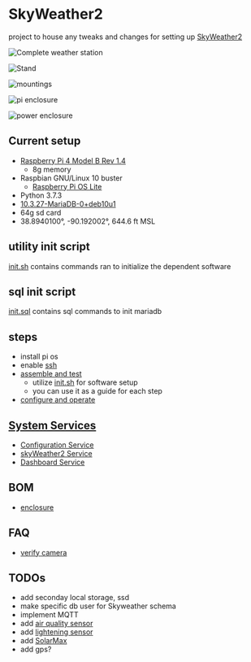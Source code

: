 # SkyWeather2
project to house any tweaks and changes for setting up [SkyWeather2](https://shop.switchdoc.com/products/skyweather2-raspberry-pi-based-weather-station-kit-for-the-cloud)

![Complete weather station](img/porch-wiew.jpg?raw=true)

![Stand](img/stand.jpg?raw=true)

![mountings](img/mountings.jpg?raw=true)

![pi enclosure](img/pi-enclosure.jpg?raw=true)

![power enclosure](img/power-enclosure.jpg?raw=true)

## Current setup

- [Raspberry Pi 4 Model B Rev 1.4](https://www.raspberrypi.org/products/raspberry-pi-4-model-b/)
    - 8g memory
- Raspbian GNU/Linux 10 buster
    - [Raspberry Pi OS Lite](https://downloads.raspberrypi.org/raspios_lite_armhf/images/raspios_lite_armhf-2021-01-12/2021-01-11-raspios-buster-armhf-lite.zip)
- Python 3.7.3
- [10.3.27-MariaDB-0+deb10u1](https://mariadb.com/kb/en/documentation/)
- 64g sd card
- 38.8940100°, -90.192002°, 644.6 ft MSL

## utility init script

[init.sh](https://github.com/tim-oe/SkyWeather2/blob/main/src/bin/init.sh) contains commands ran to initialize the dependent software

## sql init script

[init.sql](https://github.com/tim-oe/SkyWeather2/blob/main/src/sql/init.sql) contains sql commands to init mariadb

## steps
- install pi os
- enable [ssh](https://www.raspberrypi.org/documentation/remote-access/ssh/)
- [assemble and test](https://www.switchdoc.com/wp-content/uploads/2020/12/SkyWeather2AssemblyAndTestManual1.2.pdf)
    - utilize [init.sh](https://github.com/tim-oe/SkyWeather2/blob/main/src/bin/init.sh) for software setup
    - you can use it as a guide for each step 
- [configure and operate](https://www.switchdoc.com/wp-content/uploads/2020/12/SkyWeather2ConfigurationAndOperationsManual1.1.pdf)

## [System Services](https://wiki.debian.org/systemd/documentation)
- [Configuration Service](https://github.com/tim-oe/SkyWeather2/blob/main/src/lib/systemd/system/skyconfig.service)
- [skyWeather2 Service](https://github.com/tim-oe/SkyWeather2/blob/main/src/lib/systemd/system/skyweather.service)
- [Dashboard Service](https://github.com/tim-oe/SkyWeather2/blob/main/src/lib/systemd/system/skydash.service)

## BOM
- [enclosure](https://www.amazon.com/gp/product/B0828387BM/ref=ppx_yo_dt_b_asin_title_o03_s01?ie=UTF8&psc=1)

## FAQ
- [verify camera](https://www.raspberrypi.org/forums/viewtopic.php?t=209221)

## TODOs

- add seconday local storage, ssd
- make specific db user for Skyweather schema
- implement MQTT 
- add [air quality sensor](https://shop.switchdoc.com/collections/shop-all/products/grove-laser-pm2-5-air-quality-sensor-for-raspberry-pi-arduino-hm3301)
- add [lightening sensor](https://shop.switchdoc.com/collections/shop-all/products/the-thunder-board-i2c-lightning-detector-grove-connectors)
- add [SolarMax](https://shop.switchdoc.com/products/solarmax-lipo-solar-power-system-and-data-gathering-system-for-skyweather-and-others)
- add gps?